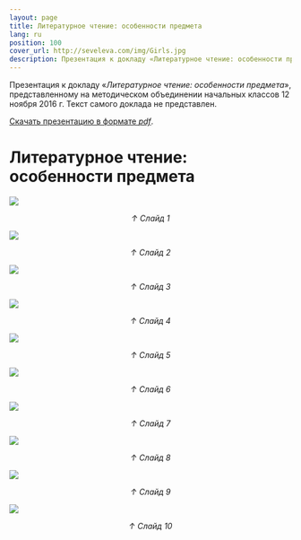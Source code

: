 ```yaml
---
layout: page
title: Литературное чтение: особенности предмета
lang: ru
position: 100
cover_url: http://seveleva.com/img/Girls.jpg
description: Презентация к докладу «Литературное чтение: особенности предмета»
---
```


Презентация к докладу «*Литературное чтение: особенности предмета*», представленному на методическом объединении начальных классов 12 ноября 2016 г. Текст самого доклада не представлен.

 [Скачать презентацию в формате *pdf*](http://seveleva.com/assets/Seveleva_reading.pdf).

# Литературное чтение: особенности предмета

![](http://seveleva.com/img/reading-0.png)

 <div style="text-align: center"><i>↑ Слайд 1</i></div>

![](http://seveleva.com/img/reading-1.png)

 <div style="text-align: center"><i>↑ Слайд 2</i></div>

![](http://seveleva.com/img/reading-2.png)

 <div style="text-align: center"><i>↑ Слайд 3</i></div>

![](http://seveleva.com/img/reading-3.png)

 <div style="text-align: center"><i>↑ Слайд 4</i></div>

![](http://seveleva.com/img/reading-4.png)

 <div style="text-align: center"><i>↑ Слайд 5</i></div>

![](http://seveleva.com/img/reading-5.png)

 <div style="text-align: center"><i>↑ Слайд 6</i></div>

![](http://seveleva.com/img/reading-6.png)

 <div style="text-align: center"><i>↑ Слайд 7</i></div>

![](http://seveleva.com/img/reading-7.png)

 <div style="text-align: center"><i>↑ Слайд 8</i></div>

![](http://seveleva.com/img/reading-8.png)

 <div style="text-align: center"><i>↑ Слайд 9</i></div>

![](http://seveleva.com/img/reading-9.png)

 <div style="text-align: center"><i>↑ Слайд 10</i></div>
